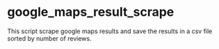 # google_maps_result_scrape
This script scrape google maps results and save the results in a csv file sorted by number of reviews.

